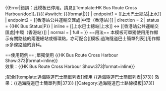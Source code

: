 {{Error|錯誤：此模板已停用。請見[[Template:HK Bus Route Cross Harbour/doc]]。}}{{ #switch: {{{format|}}}
  | endpoint1 = [[上水巴士總站|上水]]
  | endpoint2 = [[香港站公共運輸交匯處|中環（香港站）]]
  | direction = 2
  | status = {{HK Bus Status|P}}
  | inline = [[上水巴士總站|上水]] ↔ [[香港站公共運輸交匯處|中環（香港站）]]
  | normal =
  | full =
}}<noinclude>
==用法==
本模板可單獨使用用作顯示有關路綫的兩邊總站或循環點，亦可配合[[模板:過海隧道巴士簡單列表]]用作顯示多條路綫的資料。

==使用範例==
;單獨使用
<nowiki>{{HK Bus Route Cross Harbour Show:373|format=inline}}</nowiki><br>
效果：{{HK Bus Route Cross Harbour Show:373|format=inline}}

;配合[[template:過海隧道巴士簡單列表]]使用
<nowiki>{{過海隧道巴士簡單列表|373}}</nowiki>
效果：{{過海隧道巴士簡單列表|373}}
[[Category:過海隧道巴士路線模板|373]]</noinclude>
